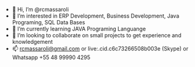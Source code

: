 - 👋 Hi, I’m @rcmassaroli
- 👀 I’m interested in ERP Development, Business Development, Java Programing, SQL Data Bases
- 🌱 I’m currently learning JAVA Programing Languange
- 💞️ I’m looking to collaborate on small projects to get experience and knowledgement
- 📫 rcmassaroli@gmail.com or live:.cid.c6c73266508b003e (Skype) or Whatsapp +55 48 99990 4295

<!---
rcmassaroli/rcmassaroli is a ✨ special ✨ repository because its `README.md` (this file) appears on your GitHub profile.
You can click the Preview link to take a look at your changes.
--->
